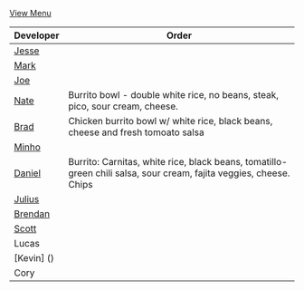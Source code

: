 
[View Menu](https://www.chipotle.com/freedelivery)


Developer     | Order
--------------|---------------------
[Jesse](https://github.com/jessecurry)              | 
[Mark](http://github.com/mark-smithtb)              | 
[Joe](https://github.com/Montchat)                  | 
[Nate](https://github.com/thunemn)                  | Burrito bowl - double white rice, no beans, steak, pico, sour cream, cheese.
[Brad](https://github.com/bself)                    | Chicken burrito bowl w/ white rice, black beans, cheese and fresh tomoato salsa
[Minho](https://github.com/minhochoi)               | 
[Daniel](https://github.come/dtartaglia)            | Burrito: Carnitas, white rice, black beans, tomatillo-green chili salsa, sour cream, fajita veggies, cheese. Chips
[Julius](https://github.com/jbzozowski)             | 
[Brendan](https://github.com/brendanxmac)           | 
[Scott](https://github.com/Scotty813)               | 
Lucas                                               | 
[Kevin] ()                                          | 
Cory                                                | 
